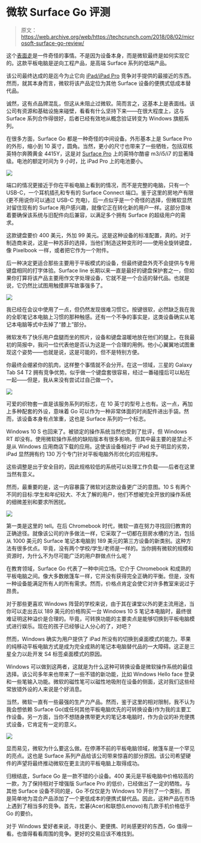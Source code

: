 # 微软 Surface Go 评测

> 原文：<https://web.archive.org/web/https://techcrunch.com/2018/08/02/microsoft-surface-go-review/>

这个[表面走](https://web.archive.org/web/20230310023800/https://techcrunch.com/2018/07/09/this-is-microsofts-399-surface-go/)是一件奇怪的事情。不是因为设备本身，而是微软最终是如何实现它的。这款平板电脑是逆向工程产品，是高端 Surface 系列的低端产品。

该公司最终达成的是迄今为止它向 [iPad/iPad Pro](https://web.archive.org/web/20230310023800/https://techcrunch.com/tag/ipad-pro/) 竞争对手提供的最接近的东西。然而，就其本身而言，微软将该产品定位为其他 Surface 设备的便携式低成本替代品。

诚然，这有点品牌混乱，但这从未阻止过微软。简而言之，这基本上是表面线。该公司有资源和基础设施来碰壁，看看有什么坚持下来——在很大程度上，这与 Surface 系列合作得很好，后者已经有效地从概念验证转变为 Windows 旗舰系列。

在很多方面，Surface Go 都是一种奇怪的中间设备。外形基本上是 Surface Pro 的外形，缩小到 10 英寸，圆角。当然，更小的尺寸也带来了一些牺牲，包括双核英特尔奔腾黄金 4415Y，这是对 [Surface Pro](https://web.archive.org/web/20230310023800/https://techcrunch.com/2017/10/31/microsoft-will-launch-a-surface-pro-with-built-in-lte-advanced-in-december/) 上的英特尔酷睿 m3/i5/i7 的显著降级。电池的额定时间为 9 小时，比 iPad Pro 上的电池要小。

![](img/d849b15052f0c5a2cd108ea8954cd5d0.png)

端口的情况更接近于你在平板电脑上看到的情况，而不是完整的电脑，只有一个 USB-C，一个耳机插孔和专有的 Surface Connect 端口。鉴于这里的房地产有限(更不用说你可以通过 USB-C 充电)，后一点似乎是一个奇怪的选择，但微软显然对留住现有的 Surface 用户感兴趣，就像它正在转化新的用户一样。这部分意味着要确保该系统与旧配件向后兼容，以满足多个拥有 Surface 的超级用户的需求。

这款键盘要价 400 美元，外加 99 美元。这是这种设备的标准配置，真的。对于制造商来说，这是一种苏菲的选择，当他们制造这种变形时——使用全旋转键盘，像 Pixelbook 一样，或者把它作为一个附件。

后一种决定更适合那些主要用于平板模式的设备，但最终键盘外壳不会提供与专用键盘相同的打字体验。Surface line 长期以来一直是最好的键盘保护套之一，但如果你打算将该产品主要用作文字处理设备，它就不是一个合适的替代品。也就是说，它仍然比试图用触摸屏写故事强多了。

![](img/8d66250fc12134961543cab08425abc8.png)

我已经在会议中使用了一点，但仍然发现很难习惯它。按键很软，必然缺乏我在我的全职笔记本电脑上习惯的那种触感。还有一个不争的事实是，这类设备确实从笔记本电脑等式中去掉了“膝上”部分。

微软发布了快乐用户盘腿而坐的照片，设备和键盘温暖地放在他们的腿上。在我最初的简报中，我问一位代表他是否认为这是一个合理的用例。他小心翼翼地试图重现这个姿势——也就是说，这是可能的，但不是特别方便。

你最终会绷紧你的肌肉，这样整个事情就不会分开。在这一领域，三星的 Galaxy Tab S4 T2 拥有竞争优势。似乎做一个键盘套很容易，经过一番碰撞后可以粘在一起——但是，我从来没有尝试过自己做一个。

![](img/3822e9595296487d48e5b89bfecf37a2.png)

可爱的织物套一直是该服务系列的标志，在 10 英寸的型号上也有。这一点，再加上多种配套的外设，意味着 Go 可以作为一种非常体面的时尚配件进出手袋。然而，该设备本身有点笨重，这也是 Surface 系列的一个标志。

Windows 10 S 也回来了。被锁定的操作系统当然也受到了批评，但 Windows RT 却没有。使用微软操作系统的缺陷版本有很多影响，但其中最主要的是禁止不是从 Windows 应用商店下载的应用。这使该设备相对于 iPad 处于明显的劣势，iPad 显然拥有约 130 万个专门针对平板电脑外形优化的应用程序。

这些调整是出于安全目的，因此规格较低的系统可以处理工作负载——后者在这里当然有意义。

然而，最重要的是，这一内容暴露了微软对这款设备更广泛的意图。10 S 有两个不同的目标:学生和年纪较大、不太了解的用户，他们不想被完全开放的操作系统的细微差别和要求所困扰。

![](img/ea6246fdf12b62ad1d5165d0e446f675.png)

第一类是这里的 tell。在后 Chromebook 时代，微软一直在努力寻找回归教育的正确途径。就像该公司的许多做法一样，它采取了一切都在厨房水槽的方法，包括从 1000 美元的 Surface 笔记本电脑到 189 美元的第三方设备的新类别。这种方法有很多优点。毕竟，没有两个学校/学生/老师是一样的。当你拥有微软的规模和资源时，为什么不为尽可能广泛的用户群做点什么呢？

在教育领域，Surface Go 代表了一种中间立场。它介于 Chromebook 和成熟的平板电脑之间。像大多数敞篷车一样，它并没有获得完全正确的平衡。但是，没有一种设备能满足所有人的所有需求。然而，价格点肯定会使它对许多教室来说过于昂贵。

对于那些更喜欢 Windows 阵营的学校来说，由于其在课堂以外的更主流用途，当你可以走出去以 189 美元的价格购买一台 Windows 10 S 笔记本电脑时，最终很难证明这种溢价是合理的。毕竟，可转换功能的主要卖点是能够切换到平板电脑模式进行娱乐。现在的孩子已经够让人分心的了，对吧？

然而，Windows 确实为用户提供了 iPad 所没有的切换到桌面模式的能力。苹果的纯移动平板电脑方式是成为完全成熟的笔记本电脑替代品的一大障碍。这正是三星全力以赴开发 S4 标签桌面模式的原因。

Windows 可以做到这两者，这就是为什么这种可转换设备是微软操作系统的最佳选择。该公司多年来也带来了一些不错的新功能，比如 Windows Hello face 登录和一些笔输入功能。微软的磁性笔可以磁性地吸附在设备的侧面，这对我们这些经常放错外设的人来说是个好消息。

当然，微软一直有一些最强的生产力产品。然而，鉴于这里的相对限制，我不认为我会想依赖 Surface Go(或任何其他平板电脑优先的可转换设备)作为我的主要工作设备。另一方面，当你不想随身携带更大的笔记本电脑时，作为会议的补充便携式设备，它肯定有一定的意义。

![](img/364d271bca6272b562f69487d89a56cd.png)

显而易见，微软为什么要这么做。在停滞不前的平板电脑领域，敞篷车是一个罕见的亮点。这也是 Surface 系列产品给该公司带来惊喜的部分原因。该公司希望硬件的声望将最终推动微软在更主流的平板电脑上取得成功。

归根结底，Surface Go 是一款不错的小设备。400 美元是平板电脑中价格较高的一款，为了保持相对于增强版 Surface Pro 的低价，已经做出了一定的牺牲。与其他 Surface 设备不同的是，Go 不仅仅是为 Windows 10 开创了一个类别，而是简单地为混合产品添加了一个更低成本的便携式替代品。因此，这种产品在市场上遇到了相当多的竞争。首先，宏碁(Acer)和联想(Lenovo)有几款手机价格低于 Go 的要价。

对于 Windows 爱好者来说，寻找更小、更便携、时尚感更好的东西，Go 值得一看。也值得看看周围的竞争。更好的交易应该不难找到。